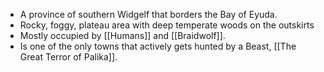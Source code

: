 - A province of southern Widgelf that borders the Bay of Eyuda. 
- Rocky, foggy, plateau area with deep temperate woods on the outskirts
- Mostly occupied by [[Humans]] and [[Braidwolf]]. 
- Is one of the only towns that actively gets hunted by a Beast, [[The Great Terror of Palika]].

